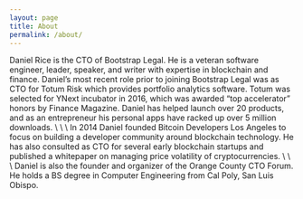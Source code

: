 ```yaml
---
layout: page
title: About
permalink: /about/
---
```


Daniel Rice is the CTO of Bootstrap Legal. He is a veteran software engineer, leader, speaker, and writer with expertise in blockchain and finance. Daniel’s most recent role prior to joining Bootstrap Legal was as CTO for Totum Risk which provides portfolio analytics software. Totum was selected for YNext incubator in 2016, which was awarded “top accelerator” honors by Finance Magazine. Daniel has helped launch over 20 products, and as an entrepreneur his personal apps have racked up over 5 million downloads.
\\
\\
\\
In 2014 Daniel founded Bitcoin Developers Los Angeles to focus on building a developer community around blockchain technology. He has also consulted as CTO for several early blockchain startups and published a whitepaper on managing price volatility of cryptocurrencies.
\\
\\
\\
Daniel is also the founder and organizer of the Orange County CTO Forum. He holds a BS degree in Computer Engineering from Cal Poly, San Luis Obispo.